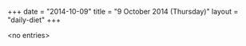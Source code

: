 +++
date = "2014-10-09"
title = "9 October 2014 (Thursday)"
layout = "daily-diet"
+++

<p>&lt;no entries&gt;</p>
